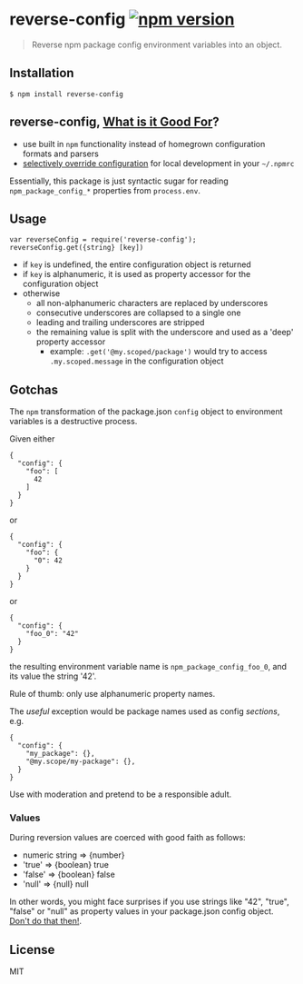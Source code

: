 # reverse-config [![npm version][npm-image]][npm-url]

> Reverse npm package config environment variables into an object.

## Installation

    $ npm install reverse-config

## reverse-config, [What is it Good For](http://en.wikipedia.org/wiki/The_Marine_Biologist#Plot)?

- use built in `npm` functionality instead of homegrown configuration formats and parsers
- [selectively override configuration](https://docs.npmjs.com/files/package.json#config) 
  for local development in your `~/.npmrc`

Essentially, this package is just syntactic sugar for reading 
`npm_package_config_*` properties from `process.env`.

## Usage

    var reverseConfig = require('reverse-config');
    reverseConfig.get({string} [key])
    
- if `key` is undefined, the entire configuration object is returned
- if `key` is alphanumeric, it is used as property accessor for the configuration object 
- otherwise
    - all non-alphanumeric characters are replaced by underscores
    - consecutive underscores are collapsed to a single one
    - leading and trailing underscores are stripped
    - the remaining value is split with the underscore and used as a 'deep' property accessor
        - example: `.get('@my.scoped/package')` would try to access 
          `.my.scoped.message` in the configuration object

## Gotchas

The `npm` transformation of the package.json `config` object 
to environment variables is a destructive process.

Given either

    {
      "config": {
        "foo": [
          42
        ]
      }
    }

or

    {
      "config": {
        "foo": {
          "0": 42
        }
      }
    }

or 

    {
      "config": {
        "foo_0": "42"
      }
    }

the resulting environment variable name is `npm_package_config_foo_0`, 
and its value the string '42'.

Rule of thumb: only use alphanumeric property names.

The *useful* exception would be package names used as config *sections*, e.g.

    {
      "config": {
        "my_package": {},
        "@my.scope/my-package": {},
      }
    }

Use with moderation and pretend to be a responsible adult.

### Values

During reversion values are coerced with good faith as follows:

- numeric string => {number}
- 'true' => {boolean} true
- 'false' => {boolean} false
- 'null' => {null} null

In other words, you might face surprises if you use strings like
"42", "true", "false" or "null" as property values in your package.json
config object.
[Don't do that then!](http://www.catb.org/jargon/html/D/Don-t-do-that-then-.html).

## License

MIT

[npm-image]: https://img.shields.io/npm/v/reverse-config.svg?style=flat-square
[npm-url]: https://www.npmjs.com/package/reverse-config
